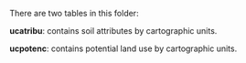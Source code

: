 There are two tables in this folder:

**ucatribu**: contains soil attributes by cartographic units.

**ucpotenc**: contains potential land use by cartographic units.
